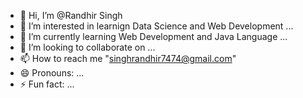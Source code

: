 - 👋 Hi, I’m @Randhir Singh
- 👀 I’m interested in learnign Data Science and Web Development ...
- 🌱 I’m currently learning Web Development and Java Language  ...
- 💞️ I’m looking to collaborate on ...
- 📫 How to reach me "singhrandhir7474@gmail.com"
- 😄 Pronouns: ...
- ⚡ Fun fact:  ...

<!---
randhir7473/randhir7473 is a ✨ special ✨ repository because its `README.md` (this file) appears on your GitHub profile.
You can click the Preview link to take a look at your changes.
--->
